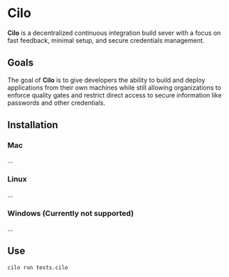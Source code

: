 # Cilo
__Cilo__ is a decentralized continuous integration build sever with a focus on fast feedback, minimal setup, and secure credentials management. 

## Goals
The goal of __Cilo__ is to give developers the ability to build and deploy applications from their own machines while still allowing organizations to enforce quality gates and restrict direct access to secure information like passwords and other credentials.

## Installation
### Mac
  ...
### Linux
  ...
### Windows (Currently not supported)
  ...

## Use
`
cilo run tests.cilo
`
  
